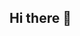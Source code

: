 ## Hi there 👋

<!--
**Sravanthi-Duddeti/Sravanthi-Duddeti** is a ✨ _special_ ✨ repository because its `README.md` (this file) appears on your GitHub profile.

Here are some ideas to get you started:

